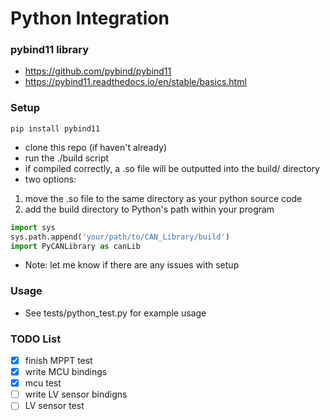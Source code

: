 # Python Integration
### pybind11 library
- https://github.com/pybind/pybind11
- https://pybind11.readthedocs.io/en/stable/basics.html

### Setup
~~~
pip install pybind11
~~~
- clone this repo (if haven't already)
- run the ./build script
- if compiled correctly, a .so file will be outputted into the build/ directory
- two options:
1. move the .so file to the same directory as your python source code
2. add the build directory to Python's path within your program
~~~ python
import sys
sys.path.append('your/path/to/CAN_Library/build')
import PyCANLibrary as canLib
~~~

- Note: let me know if there are any issues with setup

### Usage
- See tests/python_test.py for example usage

### TODO List
- [x] finish MPPT test
- [x] write MCU bindings
- [x] mcu test
- [ ] write LV sensor bindigns
- [ ] LV sensor test
